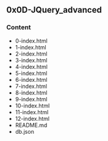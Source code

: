 ## 0x0D-JQuery_advanced

### Content
- 0-index.html
- 1-index.html
- 2-index.html
- 3-index.html
- 4-index.html
- 5-index.html
- 6-index.html
- 7-index.html
- 8-index.html
- 9-index.html
- 10-index.html
- 11-index.html
- 12-index.html
- README.md
- db.json
